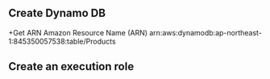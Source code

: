 ## Create Dynamo DB
+Get ARN
Amazon Resource Name (ARN)	arn:aws:dynamodb:ap-northeast-1:845350057538:table/Products

## Create an execution role
